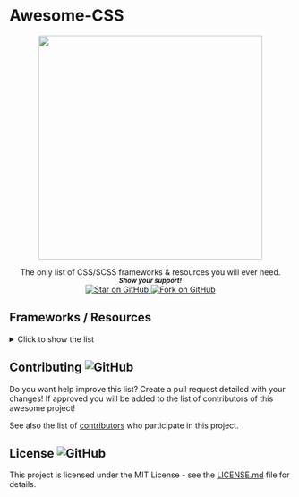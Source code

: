 # Awesome-CSS


<p align="center">
  <img height="400" src="" />
</p>
<div align="center">
The only list of CSS/SCSS frameworks & resources you will ever need.
  
  
   <br>
  <small> <b><i>Show your support!</i> </b></small>
  <br>
   <a href="https://github.com/MarketingPipeline/CSS-Frameworks">
    <img title="Star on GitHub" src="https://img.shields.io/github/stars/MarketingPipeline/CSS-Frameworks.svg?style=social&label=Star">
  </a>
  <a href="https://github.com/MarketingPipeline/CSS-Frameworks/fork">
    <img title="Fork on GitHub" src="https://img.shields.io/github/forks/MarketingPipeline/CSS-Frameworks.svg?style=social&label=Fork">
  </a>
   </p>  
 </div>


## Frameworks / Resources

<details>
<summary>Click to show the list</summary>
<br>


[7.css:](https://github.com/khang-nd/7.css) A tiny CSS framework for building faithful recreations of the Windows 7 UI.
-----
[98.css:](https://github.com/jdan/98.css) A design system for building faithful recreations of old UIs. 
-----
[Amaze UI:](https://github.com/amazeui/amazeui) A mobile-first and modular front-end framework.
-----
[AESTHETIC CSS:](https://github.com/torch2424/aesthetic-css) A vaporwave CSS framework. 🌴🐬
-----
[animate.css:](https://github.com/animate-css/animate.css)  A cross-browser library of CSS animations. As easy to use as an easy thing.
-----
[aqua.css:](https://github.com/alphardex/aqua.css) A elegant CSS Framework.
-----
[awsm.css:](https://github.com/igoradamenko/awsm.css) Simple CSS library for semantic HTML markup
-----
[base:](https://github.com/getbase/base) A Rock Solid, Responsive CSS Framework built to work on all devices big, small and in-between.
-----
[Basic.css:](https://github.com/vladocar/Basic.css) Classless CSS Starter File
-----
[basscss:](https://github.com/basscss/basscss/) Low-level CSS Toolkit – the original Functional/Utility/Atomic CSS library
-----
[Bahunya:](https://github.com/Kimeiga/bahunya) 10KB classless CSS framework with responsive typography, navbar, syntax highlighting, etc.
-----
[bootstrap:](https://github.com/twbs/bootstrap) The most popular HTML, CSS, and JavaScript framework for developing responsive, mobile first projects on the web.
-----
[BOOTSTRA.386:](https://github.com/kristopolous/BOOTSTRA.386) A vintage 1980s DOS inspired Twitter Bootstrap theme.
-----
[bourbon:](https://github.com/thoughtbot/bourbon/) A Lightweight Sass Tool Set.
-----
[bonsai.css:](https://github.com/bonsaicss/bonsai.css) A Utility Complete CSS Framework for less than 45kb (8kB Gzipped).
-----
[Bojler:](https://github.com/Slicejack/bojler) Is a CSS framework for email's.
-----
[bulma:](https://github.com/jgthms/bulma) Modern CSS framework based on Flexbox.
-----
[Blitz:](https://github.com/FriendsOfEpub/Blitz) An eBook Framework (CSS + template).
-----
[carbon:](https://github.com/carbon-design-system/carbon) A design system built by IBM.
-----
[Caramel.CSS:](https://github.com/caramelcss/caramel) A simple to use, easy to remember css framework.
-----
[Concise.css:](https://github.com/ConciseCSS/concise.css) A CSS framework that's lightweight and easy-to-use. Give up the bloat. Stop tripping over your classes. Be Concise.
-----
[cutestrap:](https://github.com/tylerchilds/cutestrap) A strong, independent CSS Framework. Only 2.7KB minified & gzipped.
-----
[Centurion:](https://github.com/justinhough/Centurion) Is a web-based framework for rapid prototyping and building larger web projects.
-----
[Charts.css:](https://github.com/ChartsCSS/charts.css) Open source CSS framework for data visualization.
-----
[chota:](https://github.com/jenil/chota) A micro (3kb) CSS framework.
-----
[codyhouse-framework:](https://github.com/CodyHouse/codyhouse-framework) A lightweight front-end framework for building accessible, bespoke interfaces.
-----
[classic.css:](https://github.com/npjg/classic.css) Generate a Classic Mac interface in your browser.
-----
[Cirrus:](https://github.com/Spiderpig86/Cirrus) The SCSS framework for the modern web.
-----
[cssfx:](https://github.com/jolaleye/cssfx) ✨ Beautifully simple click-to-copy CSS effects.
-----
[css-buttons:](https://github.com/eludadev/css-buttons) 100 Modern CSS Buttons, Free And Royalty Free.
-----
[daisyui:](https://github.com/saadeghi/daisyui) The most popular, free and open-source Tailwind CSS component library.
-----
[Element:](https://github.com/ElemeFE/element) A Vue 2.0 based component library for developers, designers and product managers.
-----
[elementary.css:](https://github.com/1j01/elementary.css) Elementary OS's stylesheet converted to browser CSS.
-----
[Filters.css:](https://github.com/bansal/filters.css) CSS only library to apply color filters.
-----
[furatto:](https://github.com/IcaliaLabs/furatto) It's a flat, fast and powerful front-end framework for rapid web development.
-----
[flexboxgrid:](https://github.com/kristoferjoseph/flexboxgrid) Grid based on CSS3 flexbox.
-----
[foundation-sites:](https://github.com/foundation/foundation-sites) The most advanced responsive front-end framework in the world. Quickly create prototypes and production code for sites that work on any kind of device.
-----
[Fomantic-UI:](https://github.com/fomantic/fomantic-ui) Is the official community fork of Semantic-UI.
-----
[Gutenberg:](https://github.com/BafS/Gutenberg) Modern framework to print the web correctly.
-----
[geo-bootstrap:](https://github.com/divshot/geo-bootstrap) A timeless Twitter Bootstrap theme built for the modern web.
-----
[Homebrewery:](https://github.com/naturalcrit/homebrewery/blob/master/phb.standalone.css) A CSS stylesheet to create authentic looking D&D homebrews.
-----
[hack:](https://github.com/egoist/hack) ⛷ Dead simple CSS framework.
-----
[Halfmoon:](https://github.com/halfmoonui/halfmoon/) Front-end framework with a built-in dark mode and full customizability using CSS variables; great for building dashboards and tools.
-----
[Hover:](https://github.com/IanLunn/Hover) A collection of CSS3 powered hover effects to be applied to links, buttons, logos, SVG, featured images and so on. Easily apply to your own elements, modify or just use for inspiration. Available in CSS, Sass, and LESS.
-----
[hiq:](https://github.com/jonathanharrell/hiq) A lightweight, progressive, high-IQ CSS framework.
-----
[IsometricSass:](https://github.com/MorganCaron/IsometricSass) Sass library to make isometric 2D without javascript
-----
[inuitcss:](https://github.com/inuitcss/inuitcss) Extensible, scalable, Sass-based, OOCSS framework for large and long-lasting UI projects.
-----
[Jeet:](https://github.com/mojotech/jeet) The most advanced, yet intuitive, grid system available for Sass or Stylus.
-----
[knopf.css:](https://github.com/frameable/knopf.css) Modern, modular, extensible button system designed for both rapid prototyping and production-ready applications.
-----
[lit:](https://github.com/ajusa/lit) World's smallest responsive 🔥 css framework (395 bytes).
-----
[Materialize](https://materializecss.com/)
-----
[material-components-web:](https://github.com/material-components/material-components-web) Modular and customizable Material Design UI components for the web.
-----
[Metro 4:](https://github.com/olton/Metro-UI-CSS) Impressive component library for expressive web development! Build responsive projects on the web with the first front-end component library in Metro Style. And now there are even more opportunities every day!
-----
[mobi.css:](https://github.com/mobi-css/mobi.css) A lightweight, scalable, mobile-first CSS framework
-----
[modern-normalize:](https://github.com/sindresorhus/modern-normalize) 🐒 Normalize browsers' default style
-----
[modern-css-reset:](https://github.com/hankchizljaw/modern-css-reset) A bare-bones CSS reset for modern web development.
-----
[mdb-ui-kit:](https://github.com/mdbootstrap/mdb-ui-kit) Bootstrap 5 & Material Design 2.0 UI KIT.
-----
[milligram:](https://github.com/milligram/milligram) A minimalist CSS framework.
-----
[mini.css:](https://github.com/Chalarangelo/mini.css) A minimal, responsive, style-agnostic CSS framework!
-----
[minireset.css:](https://github.com/jgthms/minireset.css) A tiny modern CSS reset.
-----
[mui:](https://github.com/muicss/mui) A lightweight CSS framework that follows Google's Material Design guidelines.
-----
[MVP.css:](https://github.com/andybrewer/mvp/) Minimalist stylesheet for HTML elements.
-----
[Natural Selection:](https://github.com/frontaid/natural-selection) A CSS Boilerplate / Starter Kit: Collection of best-practice CSS selectors.
-----
[normalize.css:](https://github.com/necolas/normalize.css/) A modern alternative to CSS resets.
-----
[NES.css:](https://github.com/nostalgic-css/NES.css) NES-style CSS Framework | ファミコン風CSSフレームワーク
-----
[papercss:](https://github.com/papercss/papercss) The Less Formal CSS Framework.
-----
[patternfly:](https://github.com/patternfly/patternfly) An open source design system built to drive consistency and unify teams.
-----
[pico:](https://github.com/picocss/pico) Minimal CSS Framework for semantic HTML
-----
[picnic:](https://github.com/franciscop/picnic) A beautiful CSS library to kickstart your projects
-----
[primer:](https://github.com/primer/css) The CSS design system that powers GitHub
-----
[primitive:](https://github.com/taniarascia/primitive)  ⛏️ ‎ A front-end design toolkit for developing web apps.
-----
[PSone.css:](https://github.com/micah5/PSone.css) 🎮 PS1 style CSS Framework, inspired by NES.css
-----
[pure:](https://github.com/pure-css/pure/) A set of small, responsive CSS modules that you can use in every web project.
-----
[Puppertino:](https://github.com/codedgar/Puppertino) A CSS framework based on Human Guidelines from apple.
-----
[Phonon:](https://github.com/phonon-framework/phonon) A responsive front-end framework with a focus on simplicity and flexibility.
-----
[Ratchet:](https://github.com/twbs/ratchet) Build mobile apps with simple HTML, CSS, and JavaScript components.
-----
[ress:](https://github.com/filipelinhares/ress) 🚿 A modern CSS reset.
-----
[Responsive:](https://github.com/responsivebp/responsive) A super lightweight HTML, Sass, CSS, and JavaScript framework for building responsive websites.
-----
[RPGUI:](https://github.com/RonenNess/RPGUI) Lightweight framework for old-school RPG GUI in web!.
-----
[sanitize.css:](https://github.com/csstools/sanitize.css) A best-practices CSS foundation.
-----
[sakura:](https://github.com/oxalorg/sakura) A minimal css framework/theme.
-----
[Skeleton:](https://github.com/dhg/Skeleton/) A Dead Simple, Responsive Boilerplate for Mobile-Friendly Development.
-----
[Skin:](https://github.com/eBay/skin) Pure CSS framework designed & developed by eBay for a branded, e-commerce marketplace. Created by eBay.
-----
[Semantic-UI:](https://github.com/semantic-org/semantic-ui) a UI component framework based around useful principles from natural language.
-----
[slim.js:](https://github.com/slimjs/slim.js) Fast & Robust Front-End Micro-framework based on modern standards.
-----
[simple.css:](https://github.com/kevquirk/simple.css)  Is a classless CSS template that allows you to make a good looking website really quickly.
-----
[spectre:](https://github.com/picturepan2/spectre) A Lightweight, Responsive and Modern CSS Framework.
-----
[susy:](https://github.com/oddbird/susy) Responsive layout toolkit for Sass.
-----
[SPCSS:](https://github.com/susam/spcss) A simple, minimal, classless stylesheet for simple HTML pages.
-----
[Propeller:](https://github.com/digicorp/propeller) Develop more, Code less. A front-end responsive framework based on Google's Material Design Standards & Bootstrap.
-----
[tacit:](https://github.com/yegor256/tacit) CSS framework for dummies, without a single CSS class
-----
[Tabler:](https://github.com/tabler/tabler) Free and open-source HTML Dashboard UI Kit built on Bootstrap
-----
[tailwindcss:](https://github.com/tailwindlabs/tailwindcss) A utility-first CSS framework for rapid UI development.
-----
[tawian-frontend:](https://github.com/maxbeier/tawian-frontend) A markdowny CSS framework.
-----
[terminal.css:](https://github.com/Gioni06/terminal.css) Modern and minimalistic CSS framework for terminal enthusiasts.
-----
[tentcss:](https://github.com/sitetent/tentcss) A CSS survival kit. Includes only the essentials to make camp.
-----
[turretcss:](https://github.com/turretcss/turretcss) A framework for rapid development of responsive and accessible websites.
-----
[TuiCss:](https://github.com/vinibiavatti1/TuiCss) A text-based user interface CSS library.
-----
[uikit:](https://github.com/uikit/uikit) A lightweight and modular front-end framework for developing fast and powerful web interfaces.
-----
[universal.css:](https://github.com/marmelab/universal.css) The only CSS you will ever need.
-----
[unnamed-css-framework:](https://github.com/smakosh/unnamed-css-framework) A simple colorful CSS framework.
-----
[unsemantic:](https://github.com/nathansmith/unsemantic) Fluid grid for mobile, tablet, and desktop.
-----
[Vanilla:](https://github.com/canonical-web-and-design/vanilla-framework/) A simple, extensible CSS framework.
-----
[Vital:](https://github.com/doximity/vital) A minimally invasive CSS framework for modern web applications.
-----
[water.css:](https://github.com/kognise/water.css) A drop-in collection of CSS styles to make simple websites just a little nicer
-----
[wired-elements:](https://github.com/rough-stuff/wired-elements) A collection of custom elements that appear hand drawn. Great for wireframes or a fun look.
-----
[Wireframe:](https://github.com/agauniyal/wireframe) A minimal wireframing css-framework. 🎈
-----
[wing:](https://github.com/kbrsh/wing) A beautiful CSS framework designed for minimalists.
-----
[XP.css:](https://github.com/botoxparty/XP.css) A CSS framework for building faithful recreations of operating system GUIs.
-----
  
</details>



## Contributing ![GitHub](https://img.shields.io/github/contributors/MarketingPipeline/CSS-Frameworks)

Do you want help improve this list? Create a pull request detailed with your changes! If approved you will be added to the list of contributors of this awesome project!

See also the list of
[contributors](https://github.com/MarketingPipeline/CSS-Frameworks/graphs/contributors) who
participate in this project.

## License ![GitHub](https://img.shields.io/github/license/MarketingPipeline/CSS-Frameworks)

This project is licensed under the MIT License - see the
[LICENSE.md](https://github.com/MarketingPipeline/CSS-Frameworks/blob/main/LICENSE) file for
details.



